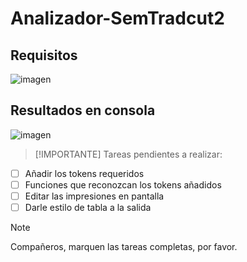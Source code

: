 # Analizador-SemTradcut2

## Requisitos
![imagen](https://github.com/MBlml/Analizador-SemTradcut2/assets/101375005/5b761c3b-8439-4bba-a9a3-b6000f09862f)

## Resultados en consola
![imagen](https://github.com/MBlml/Analizador-SemTradcut2/assets/101375005/9674eb0e-8c46-42ce-953e-8c802c43d98d)

> [!IMPORTANTE]
> Tareas pendientes a realizar:

- [ ] Añadir los tokens requeridos
- [ ] Funciones que reconozcan los tokens añadidos
- [ ] Editar las impresiones en pantalla
- [ ] Darle estilo de tabla a la salida

> [!NOTE]
> Compañeros, marquen las tareas completas, por favor.
<!-- Para marcar elemento de la lista edita de "- [ ] " a "- [x]" -->
